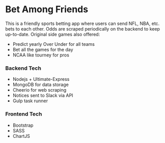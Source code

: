   # Bet Among Friends
This is a friendly sports betting app where users can send NFL, NBA, etc. bets to each other.  Odds are scraped periodically on the backend to keep up-to-date.  Original side games also offered:
- Predict yearly Over Under for all teams
- Bet all the games for the day
- NCAA like tourney for pros

### Backend Tech
- Nodejs + Ultimate-Express
- MongoDB for data storage
- Cheerio for web scraping
- Notices sent to Slack via API
- Gulp task runner

### Frontend Tech
- Bootstrap
- SASS
- ChartJS
